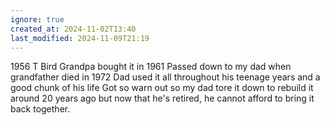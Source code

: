 ```yaml
---
ignore: true
created_at: 2024-11-02T13:40
last_modified: 2024-11-09T21:19
---
```



1956 T Bird
Grandpa bought it in 1961
Passed down to my dad when grandfather died in 1972
Dad used it all throughout his teenage years and a good chunk of his life
Got so warn out so my dad tore it down to rebuild it around 20 years ago but now that he's retired, he cannot afford to bring it back together.
